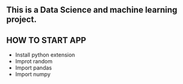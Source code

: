 ## This is a Data Science and machine learning project.

## HOW TO START APP
- Install python extension
- Improt random
- Import pandas
- Import numpy